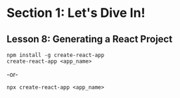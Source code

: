 # Section 1: Let's Dive In!

## Lesson 8: Generating a React Project

```
npm install -g create-react-app
create-react-app <app_name>
```

-or-

```
npx create-react-app <app_name>
```
